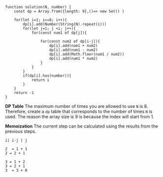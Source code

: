 ```
function solution(N, number) {
    const dp = Array.from({length: 9},()=> new Set() )
    
    for(let i=1; i<=8; i++){ 
        dp[i].add(Number(String(N).repeat(i)))
        for(let j=1; j <i; j++){
            for(const num1 of dp[j]){
             
                for(const num2 of dp[i-j]){
                    dp[i].add(num1 + num2)
                    dp[i].add(num1 - num2)
                    dp[i].add(Math.floor(num1 / num2))
                    dp[i].add(num1 * num2)
                }
            } 
        }
        if(dp[i].has(number)){
            return i
        } 
    }
    return -1
}
```

**DP Table**
The maximum number of times you are allowed to use `N` is 8. Therefore, create a `dp` table that corresponds to the number of times `N` is used. The reason the array size is 9 is because the index will start from 1.

**Memoization**
The current step can be calculated using the results from the previous steps.
```
i| i-j | j

2  = 1 + 1
2 = 2 + 1

3 = 1 + 2
3 = 2 + 1
3  = 3 + 0
```
